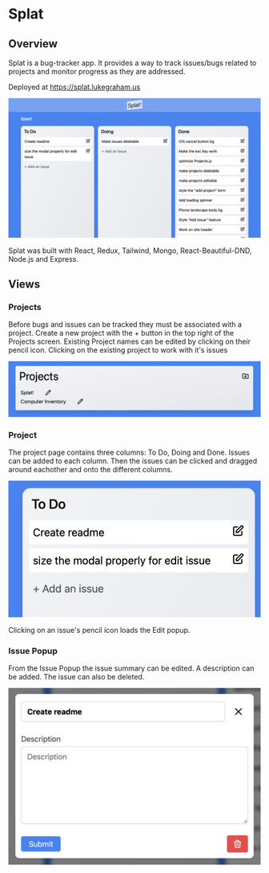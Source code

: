 # Splat

## Overview

Splat is a bug-tracker app.  It provides a way to track issues/bugs related to projects and monitor progress as they are addressed.

Deployed at https://splat.lukegraham.us

![Home](./readme-images/splat-home.png)

Splat was built with React, Redux, Tailwind, Mongo, React-Beautiful-DND, Node.js and Express.

## Views

### Projects

Before bugs and issues can be tracked they must be associated with a project.  Create a new project with the + button in the top right of the Projects screen.  Existing Project names can be edited by clicking on their pencil icon.  Clicking on the existing project to work with it's issues

![Home](./readme-images/projects.png)

### Project

The project page contains three columns: To Do, Doing and Done.  Issues can be added to each column.  Then the issues can be clicked and dragged around eachother and onto the different columns.

![Home](./readme-images/project.png)

Clicking on an issue's pencil icon loads the Edit popup.

### Issue Popup

From the Issue Popup the issue summary can be edited.  A description can be added.  The issue can also be deleted.

![Home](./readme-images/popup.png)